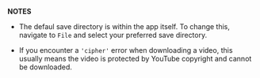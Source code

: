 **NOTES**

* The defaul save directory is within the app itself. To change this, navigate to `File` and select your preferred save directory.

* If you encounter a `'cipher'` error when downloading a video, this usually means the video is protected by YouTube copyright and cannot be downloaded.